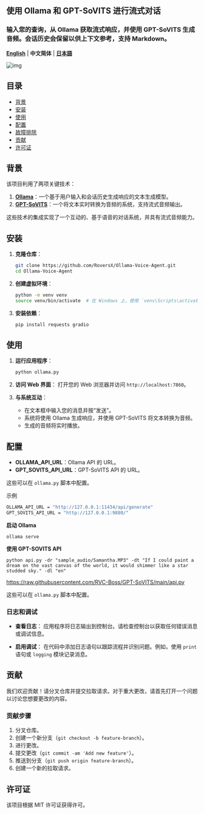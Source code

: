 ## 使用 Ollama 和 GPT-SoVITS 进行流式对话

### 输入您的查询，从 Ollama 获取流式响应，并使用 GPT-SoVITS 生成音频。会话历史会保留以供上下文参考，支持 Markdown。

[**English**](../../README.md) | **中文简体** | [**日本語**](../ja/README.md) 

![img](https://github.com/RoversX/Ollama-Voice-Agent/assets/85817538/f4f81bad-7a1d-443a-810f-31fe0fb19e00)

## 目录

- [背景](#背景)
- [安装](#安装)
- [使用](#使用)
- [配置](#配置)
- [故障排除](#故障排除)
- [贡献](#贡献)
- [许可证](#许可证)

## 背景

该项目利用了两项关键技术：
1. **[Ollama](https://github.com/ollama/ollama)**：一个基于用户输入和会话历史生成响应的文本生成模型。
2. **[GPT-SoVITS](https://github.com/RVC-Boss/GPT-SoVITS/)**：一个将文本实时转换为音频的系统，支持流式音频输出。

这些技术的集成实现了一个互动的、基于语音的对话系统，并具有流式音频能力。

## 安装

1. **克隆仓库**：
   ```bash
   git clone https://github.com/RoversX/Ollama-Voice-Agent.git
   cd Ollama-Voice-Agent
   ```

2. **创建虚拟环境**：
   ```bash
   python -m venv venv
   source venv/bin/activate  # 在 Windows 上，使用 `venv\Scripts\activate`
   ```

3. **安装依赖**：
   ```bash
   pip install requests gradio
   ```
   
## 使用

1. **运行应用程序**：
   ```bash
   python ollama.py
   ```

2. **访问 Web 界面**：
   打开您的 Web 浏览器并访问 `http://localhost:7860`。

3. **与系统互动**：
   - 在文本框中输入您的消息并按“发送”。
   - 系统将使用 Ollama 生成响应，并使用 GPT-SoVITS 将文本转换为音频。
   - 生成的音频将实时播放。

## 配置

- **OLLAMA_API_URL**：Ollama API 的 URL。
- **GPT_SOVITS_API_URL**：GPT-SoVITS API 的 URL。

这些可以在 `ollama.py` 脚本中配置。

示例
```bash
OLLAMA_API_URL = "http://127.0.0.1:11434/api/generate"
GPT_SOVITS_API_URL = "http://127.0.0.1:9880/"
```

**启动 Ollama**

```shell
ollama serve
```

**使用 GPT-SOVITS API**

```shell
python api.py -dr "sample_audio/Samantha.MP3" -dt "If I could paint a dream on the vast canvas of the world, it would shimmer like a star studded sky." -dl "en"
```
https://raw.githubusercontent.com/RVC-Boss/GPT-SoVITS/main/api.py

这些可以在 `ollama.py` 脚本中配置。

### 日志和调试

- **查看日志**：
  应用程序将日志输出到控制台。请检查控制台以获取任何错误消息或调试信息。

- **启用调试**：
  在代码中添加日志语句以跟踪流程并识别问题。例如，使用 `print` 语句或 `logging` 模块记录消息。

## 贡献

我们欢迎贡献！请分叉仓库并提交拉取请求。对于重大更改，请首先打开一个问题以讨论您想要更改的内容。

### 贡献步骤

1. 分叉仓库。
2. 创建一个新分支（`git checkout -b feature-branch`）。
3. 进行更改。
4. 提交更改（`git commit -am 'Add new feature'`）。
5. 推送到分支（`git push origin feature-branch`）。
6. 创建一个新的拉取请求。

## 许可证

该项目根据 MIT 许可证获得许可。
